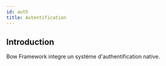```yaml
---
id: auth
title: Autentification
---
```


## Introduction

Bow Framework integre un système d'authentification native.

